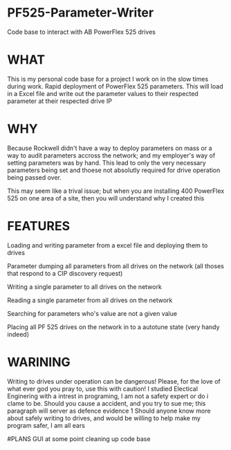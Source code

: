 # PF525-Parameter-Writer
Code base to interact with AB PowerFlex 525 drives

# WHAT
This is my personal code base for a project I work on in the slow times during work. Rapid deployment of PowerFlex 525 parameters. This will load in a Excel file and write out the parameter values to their respected parameter at their respected drive IP

# WHY
Because Rockwell didn't have a way to deploy parameters on mass or a way to audit parameters accross the network; and my employer's way of setting parameters was by hand. This lead to only the very necessary parameters being set and thoese not absolutly required for drive operation being passed over.

This may seem like a trival issue; but when you are installing 400 PowerFlex 525 on one area of a site, then you will understand why I created this

# FEATURES
Loading and writing parameter from a excel file and deploying them to drives

Parameter dumping all parameters from all drives on the network (all thoses that respond to a CIP discovery request) 

Writing a single parameter to all drives on the network

Reading a single parameter from all drives on the network

Searching for parameters who's value are not a given value

Placing all PF 525 drives on the network in to a autotune state (very handy indeed)

# WARINING
Writing to drives under operation can be dangerous! 
Please, for the love of what ever god you pray to, use this with caution! 
I studied Electical Enginering with a intrest in programing, I am not a safety expert or do i clame to be. 
Should you cause a accident, and you try to sue me; this paragraph will server as defence evidence 1
  Should anyone know more about safely writing to drives, and would be willing to help make my program safer, I am all ears
  
  
#PLANS
GUI at some point
cleaning up code base
